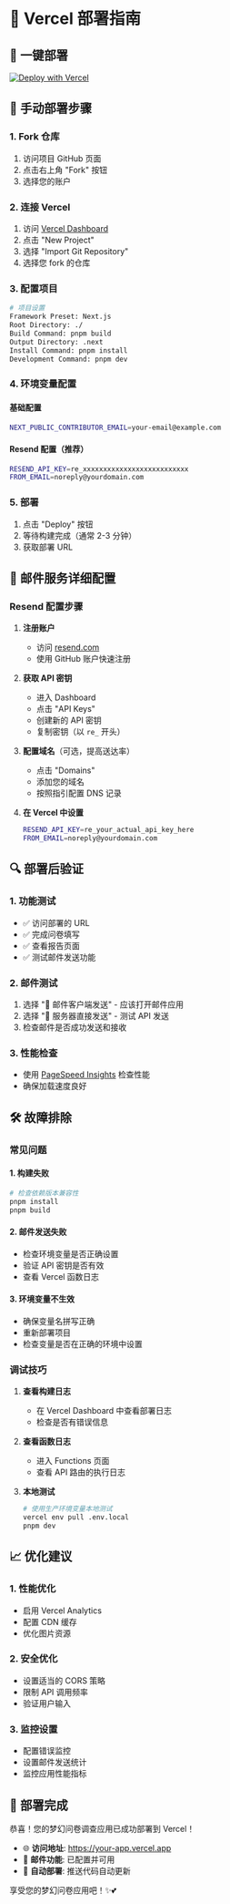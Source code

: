 # 🚀 Vercel 部署指南

## 🎯 一键部署

[![Deploy with Vercel](https://vercel.com/button)](https://vercel.com/new/clone?repository-url=https://github.com/Ahram-41/want-to-know-you-better)

## 📝 手动部署步骤

### 1. Fork 仓库
1. 访问项目 GitHub 页面
2. 点击右上角 "Fork" 按钮
3. 选择您的账户

### 2. 连接 Vercel
1. 访问 [Vercel Dashboard](https://vercel.com/dashboard)
2. 点击 "New Project"
3. 选择 "Import Git Repository"
4. 选择您 fork 的仓库

### 3. 配置项目
```bash
# 项目设置
Framework Preset: Next.js
Root Directory: ./
Build Command: pnpm build
Output Directory: .next
Install Command: pnpm install
Development Command: pnpm dev
```

### 4. 环境变量配置

#### 基础配置
```bash
NEXT_PUBLIC_CONTRIBUTOR_EMAIL=your-email@example.com
```

#### Resend 配置（推荐）
```bash
RESEND_API_KEY=re_xxxxxxxxxxxxxxxxxxxxxxxxxx
FROM_EMAIL=noreply@yourdomain.com
```

### 5. 部署
1. 点击 "Deploy" 按钮
2. 等待构建完成（通常 2-3 分钟）
3. 获取部署 URL

## 🔧 邮件服务详细配置

### Resend 配置步骤

1. **注册账户**
   - 访问 [resend.com](https://resend.com/)
   - 使用 GitHub 账户快速注册

2. **获取 API 密钥**
   - 进入 Dashboard
   - 点击 "API Keys"
   - 创建新的 API 密钥
   - 复制密钥（以 `re_` 开头）

3. **配置域名**（可选，提高送达率）
   - 点击 "Domains"
   - 添加您的域名
   - 按照指引配置 DNS 记录

4. **在 Vercel 中设置**
   ```bash
   RESEND_API_KEY=re_your_actual_api_key_here
   FROM_EMAIL=noreply@yourdomain.com
   ```

## 🔍 部署后验证

### 1. 功能测试
- ✅ 访问部署的 URL
- ✅ 完成问卷填写
- ✅ 查看报告页面
- ✅ 测试邮件发送功能

### 2. 邮件测试
1. 选择 "📧 邮件客户端发送" - 应该打开邮件应用
2. 选择 "🚀 服务器直接发送" - 测试 API 发送
3. 检查邮件是否成功发送和接收

### 3. 性能检查
- 使用 [PageSpeed Insights](https://pagespeed.web.dev/) 检查性能
- 确保加载速度良好

## 🛠️ 故障排除

### 常见问题

#### 1. 构建失败
```bash
# 检查依赖版本兼容性
pnpm install
pnpm build
```

#### 2. 邮件发送失败
- 检查环境变量是否正确设置
- 验证 API 密钥是否有效
- 查看 Vercel 函数日志

#### 3. 环境变量不生效
- 确保变量名拼写正确
- 重新部署项目
- 检查变量是否在正确的环境中设置

### 调试技巧

1. **查看构建日志**
   - 在 Vercel Dashboard 中查看部署日志
   - 检查是否有错误信息

2. **查看函数日志**
   - 进入 Functions 页面
   - 查看 API 路由的执行日志

3. **本地测试**
   ```bash
   # 使用生产环境变量本地测试
   vercel env pull .env.local
   pnpm dev
   ```

## 📈 优化建议

### 1. 性能优化
- 启用 Vercel Analytics
- 配置 CDN 缓存
- 优化图片资源

### 2. 安全优化
- 设置适当的 CORS 策略
- 限制 API 调用频率
- 验证用户输入

### 3. 监控设置
- 配置错误监控
- 设置邮件发送统计
- 监控应用性能指标

## 🎉 部署完成

恭喜！您的梦幻问卷调查应用已成功部署到 Vercel！

- 🌐 **访问地址**: https://your-app.vercel.app
- 📧 **邮件功能**: 已配置并可用
- 🔄 **自动部署**: 推送代码自动更新

享受您的梦幻问卷应用吧！✨💕 
